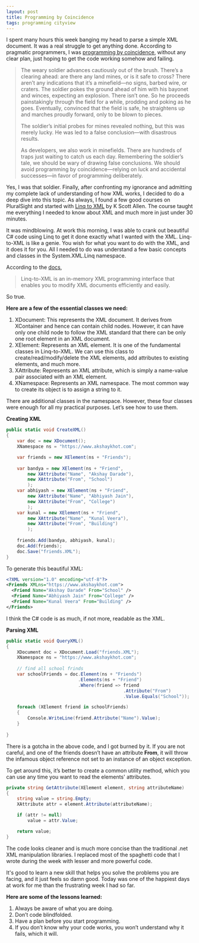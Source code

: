 ```yaml
---
layout: post
title: Programming by Coincidence
tags: programming cityview
---
```


I spent many hours this week banging my head to parse a simple XML document. It was a real struggle to get anything done. According to pragmatic programmers, I was [programming by coincidence](https://pragprog.com/the-pragmatic-programmer/extracts/coincidence), without any clear plan, just hoping to get the code working somehow and failing.

> The weary soldier advances cautiously out of the brush. There’s a clearing ahead: are there any land mines, or is it safe to cross? There aren’t any indications that it’s a minefield—no signs, barbed wire, or craters. The soldier pokes the ground ahead of him with his bayonet and winces, expecting an explosion. There isn’t one. So he proceeds painstakingly through the field for a while, prodding and poking as he goes. Eventually, convinced that the field is safe, he straightens up and marches proudly forward, only to be blown to pieces.
>
> The soldier’s initial probes for mines revealed nothing, but this was merely lucky. He was led to a false conclusion—with disastrous results.
>
> As developers, we also work in minefields. There are hundreds of traps just waiting to catch us each day. Remembering the soldier’s tale, we should be wary of drawing false conclusions. We should avoid programming by coincidence—relying on luck and accidental successes—in favor of programming deliberately.


Yes, I was that soldier. Finally, after confronting my ignorance and admitting my complete lack of understanding of how XML works, I decided to do a deep dive into this topic. As always, I found a few good courses on PluralSight and started with [Linq to XML](https://app.pluralsight.com/library/courses/linq-fundamentals-csharp-6/table-of-contents) by K Scott Allen. The course taught me everything I needed to know about XML and much more in just under 30 minutes.

It was mindblowing. At work this morning, I was able to crank out beautiful C# code using Linq to get it done exactly what I wanted with the XML. Linq-to-XML is like a genie. You wish for what you want to do with the XML, and it does it for you. All I needed to do was understand a few basic concepts and classes in the System.XML.Linq namespace.

According to the [docs](https://docs.microsoft.com/en-us/dotnet/api/system.XML.linq?view=netframework-4.7.2),

> Linq-to-XML is an in-memory XML programming interface that enables you to modify XML documents efficiently and easily.

So true.

**Here are a few of the essential classes we need:**

1. XDocument: This represents the XML document. It derives from XContainer and hence can contain child nodes. However, it can have only one child node to follow the XML standard that there can be only one root element in an XML document.
2. XElement: Represents an XML element. It is one of the fundamental classes in Linq-to-XML. We can use this class to create/read/modify/delete the XML elements, add attributes to existing elements, and much more.
3. XAttribute: Represents an XML attribute, which is simply a name-value pair associated with an XML element.
4. XNamespace: Represents an XML namespace. The most common way to create its object is to assign a string to it.

There are additional classes in the namespace. However, these four classes were enough for all my practical purposes. Let’s see how to use them.

**Creating XML**

```c#
public static void CreateXML()
{
    var doc = new XDocument();
    XNamespace ns = "https://www.akshaykhot.com";

    var friends = new XElement(ns + "Friends");
    
    var bandya = new XElement(ns + "Friend",
        new XAttribute("Name", "Akshay Darade"),
        new XAttribute("From", "School")
        );
    var abhiyash = new XElement(ns + "Friend",
        new XAttribute("Name", "Abhiyash Jain"),
        new XAttribute("From", "College")
        );
    var kunal = new XElement(ns + "Friend",
        new XAttribute("Name", "Kunal Veera"),
        new XAttribute("From", "Building")
        );
    
    friends.Add(bandya, abhiyash, kunal);
    doc.Add(friends);
    doc.Save("friends.XML");
}
```

To generate this beautiful XML:

```xml
<?XML version="1.0" encoding="utf-8"?>
<Friends XMLns="https://www.akshaykhot.com">
  <Friend Name="Akshay Darade" From="School" />
  <Friend Name="Abhiyash Jain" From="College" />
  <Friend Name="Kunal Veera" From="Building" />
</Friends>
```

I think the C# code is as much, if not more, readable as the XML.

**Parsing XML**

```c#
public static void QueryXML()
{
    XDocument doc = XDocument.Load("friends.XML");
    XNamespace ns = "https://www.akshaykhot.com";
    
    // find all school frinds
    var schoolFriends = doc.Element(ns + "Friends")
                           .Elements(ns + "Friend")
                           .Where(friend => friend
                                            .Attribute("From")
                                            .Value.Equals("School"));

    foreach (XElement friend in schoolFriends)
    {
        Console.WriteLine(friend.Attribute("Name").Value);
    }
  
}
```

There is a gotcha in the above code, and I got burned by it. If you are not careful, and one of the friends doesn’t have an attribute **From**, it will throw the infamous object reference not set to an instance of an object exception.

To get around this, it’s better to create a common utility method, which you can use any time you want to read the elements' attributes.

```c#
private string GetAttribute(XElement element, string attributeName)
{
    string value = string.Empty;
    XAttribute attr = element.Attribute(attributeName);

    if (attr != null)
        value = attr.Value;

    return value;
}
```

The code looks cleaner and is much more concise than the traditional .net XML manipulation libraries. I replaced most of the spaghetti code that I wrote during the week with lesser and more powerful code.

It's good to learn a new skill that helps you solve the problems you are facing, and it just feels so damn good. Today was one of the happiest days at work for me than the frustrating week I had so far.

**Here are some of the lessons learned:**

1. Always be aware of what you are doing.
2. Don’t code blindfolded.
3. Have a plan before you start programming.
4. If you don’t know why your code works, you won’t understand why it fails, which it will.